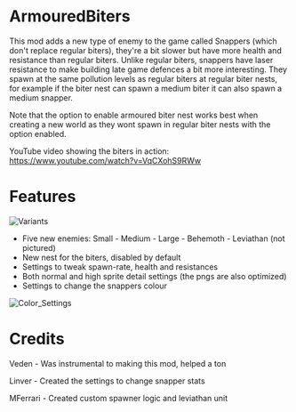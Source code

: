 # ArmouredBiters
This mod adds a new type of enemy to the game called Snappers (which don't replace regular biters), they're a bit slower but have more health and resistance than regular biters. Unlike regular biters, snappers have laser resistance to make building late game defences a bit more interesting.
They spawn at the same pollution levels as regular biters at regular biter nests, for example if the biter nest can spawn a medium biter it can also spawn a medium snapper.

Note that the option to enable armoured biter nest works best when creating a new world as they wont spawn in regular biter nests with the option enabled.

YouTube video showing the biters in action: https://www.youtube.com/watch?v=VqCXohS9RWw

# Features
![Variants](https://user-images.githubusercontent.com/6407421/235795974-c5775d3a-1779-4f7e-b9b4-1855f476061b.png)

* Five new enemies: Small - Medium - Large - Behemoth - Leviathan (not pictured)
* New nest for the biters, disabled by default
* Settings to tweak spawn-rate, health and resistances
* Both normal and high sprite detail settings (the pngs are also optimized)
* Settings to change the snappers colour

![Color_Settings](https://user-images.githubusercontent.com/6407421/235795668-bff24f7b-e90e-4a3b-bb3a-9428634a5f39.png)


# Credits
Veden - Was instrumental to making this mod, helped a ton

Linver - Created the settings to change snapper stats

MFerrari - Created custom spawner logic and leviathan unit
